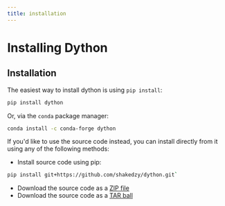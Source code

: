 ```yaml
---
title: installation
---
```


# Installing Dython

## Installation

The easiest way to install dython is using `pip install`:

```bash
pip install dython
```
Or, via the `conda` package manager:
```bash
conda install -c conda-forge dython
```

If you'd like to use the source code instead, you can install directly from it using any 
of the following methods:

* Install source code using pip: 
```bash
pip install git+https://github.com/shakedzy/dython.git`
```
* Download the source code as a [ZIP file](https://github.com/shakedzy/dython/zipball/master)
* Download the source code as a [TAR ball](https://github.com/shakedzy/dython/tarball/master)

